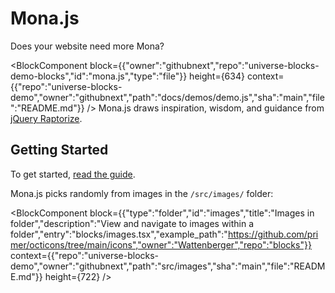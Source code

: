 # Mona.js

Does your website need more Mona? 

<BlockComponent
  block={{"owner":"githubnext","repo":"universe-blocks-demo-blocks","id":"mona.js","type":"file"}}
height={634}
context={{"repo":"universe-blocks-demo","owner":"githubnext","path":"docs/demos/demo.js","sha":"main","file":"README.md"}}
/>
Mona.js draws inspiration, wisdom, and guidance from [jQuery Raptorize](https://zurb.com/playground/jquery-raptorize). 

## Getting Started

To get started, [read the guide](https://blocks.githubnext.com/githubnext/universe-blocks-demo?path=docs%2F01+Getting+started.md&branch=main&blockKey=Wattenberger__blocks__mona-tutorial&fileRef=).

Mona.js picks randomly from images in the `/src/images/` folder:

<BlockComponent
  block={{"type":"folder","id":"images","title":"Images in folder","description":"View and navigate to images within a folder","entry":"blocks/images.tsx","example_path":"https://github.com/primer/octicons/tree/main/icons","owner":"Wattenberger","repo":"blocks"}}
context={{"repo":"universe-blocks-demo","owner":"githubnext","path":"src/images","sha":"main","file":"README.md"}}
height={722}
/>